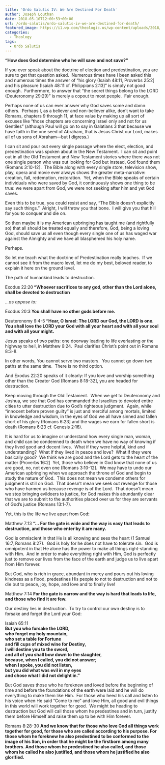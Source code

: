```yaml
---
title: 'Ordo Salutis IV: We Are Destined For Death'
author: Joseph Louthan
date: 2018-05-10T12:00:53+00:00
url: /ordo-salutis/ordo-salutis-iv-we-are-destined-for-death/
featured_image: https://i1.wp.com/theologic.us/wp-content/uploads/2018/05/Death.jpg?resize=825%2C510
categories:
  - Theology
tags:
  - Ordo Salutis
---
```

<p class="p1">
  <span class="s1"><b>&#8220;How does God determine who he will save and not save?&#8221;</b></span>
</p>

<p class="p1">
  <span class="s1">If you ever speak about the doctrine of election and predestination, you are sure to get that question asked.  Numerous times have I been asked this and numerous times the answer of &#8220;his glory (Isaiah 48:11, Proverbs 25:2] and his pleasure (Isaiah 48:11 cf. Philippians 2:13]&#8221; is simply not good enough.  Furthermore, to answer that &#8220;the secret things belong to the LORD (Deuteronomy 29:29)&#8221; is merely a copout to most people.  Fair enough. </span>
</p>

<p class="p1">
  <span class="s1">Perhaps none of us can ever answer why God saves some and damn others.  Perhaps I, as a believer and non-believer alike, don&#8217;t want to take Romans, chapters 9 through 11, at face value by making up all sort of excuses like &#8220;those chapters are concerning Israel only and not for us Gentiles&#8221; (although Paul will go on to say in Galatians 3 that because we have faith in the one seed of Abraham, that is Jesus Christ our Lord, makes all of us sons of Abraham—but I digress.)  </span>
</p>

<p class="p1">
  <span class="s1">I can sit and pour out every single passage where the elect, election, and predestination was spoken about in the New Testament.  I can sit and point out in all the Old Testament and New Testament stories where there was not one single person who was out looking for God but instead, God found them (Romans 3:10-12].  The Bible along with every single store, television show, play, opera and movie ever always shows the greater meta-narrative: creation, fall, redemption, restoration.  Yet, when the Bible speaks of certain individuals who were saved by God, it continuously shows one thing to be true: we were apart from God, we were not seeking after him and yet God saves. </span>
</p>

<p class="p1">
  <span class="s1">Even this to be true, you could resist and say, &#8220;The Bible doesn&#8217;t explicitly say such things.&#8221;  Alright, I will throw you that bone.  I will give you that hill for you to conquer and die on. </span>
</p>

<p class="p1">
  <span class="s1">So then maybe it is my American upbringing has taught me (and rightfully so) that all should be treated equally and therefore, God, being a loving God, should save us all even though every single one of us has waged war against the Almighty and we have all blasphemed his holy name. </span>
</p>

<p class="p1">
  <span class="s1">Perhaps. </span>
</p>

<p class="p1">
  <span class="s1">So let me teach what the doctrine of Predestination really teaches.  If we cannot see it from the macro level, let me do my best, beloved reader, to explain it here on the ground level. </span>
</p>

<p class="p1">
  <span class="s1">The path of humankind leads to destruction. </span>
</p>

<p class="p1">
  <span class="s1">Exodus 22:20<b> “Whoever sacrifices to any god, other than the Lord alone, shall be devoted to destruction</b></span>
</p>

<p class="p1">
  <span class="s1"><i>&#8230;as oppose to:</i></span>
</p>

<p class="p1">
  <span class="s1">Exodus 20:3<b> You shall have no other gods before me.</b></span>
</p>

<p class="p1">
  <span class="s1">Deuteronomy 6:4-5<b> “Hear, O Israel: The LORD our God, the LORD is one. You shall love the LORD your God with all your heart and with all your soul and with all your might.</b></span>
</p>

<p class="p1">
  <span class="s1">Jesus speaks of two paths: one doorway leading to life everlasting or the highway to hell, in Matthew 6:24.  Paul clarifies Christ&#8217;s point out in Romans 8:3-8.  </span>
</p>

<p class="p1">
  <span class="s1">In other words, You cannot serve two masters.  You cannot go down two paths at the same time.  There is no third option. </span>
</p>

<p class="p1">
  <span class="s1">And Exodus 22:20 speaks of it clearly: If you love and worship something other than the Creator God (Romans 8:18-32], you are headed for destruction. </span>
</p>

<p class="p1">
  <span class="s1">Keep moving through the Old Testament.  When we get to Deuteronomy and Joshua, we see that God has commanded the Israelites to devoted entire cities to utter destruction due to God&#8217;s righteous judgment.  Again, while &#8220;innocent before proven guilty&#8221; is just and merciful among mortals, limited in knowledge and wisdom, in the eyes of God we all have sinned and fallen short of his glory (Romans 6:23] and the wages we earn for fallen short is death (Romans 6:23 cf. Genesis 2:16). </span>
</p>

<p class="p1">
  <span class="s1">It is hard for us to imagine or understand how every single man, woman, and child can be condemned to death when we have no way of knowing if they lived good and decent lives.  What if they were helpful, kind and understanding?  What if they lived in peace and love?  What if they were basically good?  We think we are good and the Lord gets to the heart of the matter (Proverbs 16:2]  Yet, those who believe in God know that none of us are good, no, not even one (Romans 3:10-12].  We may have to undo our American upbringing when we approach the throne of God and begin to study the nature of God.  This does not mean we condemn others for judgment is still on God.  That doesn&#8217;t mean we seek out revenge for those who have harmed us because revenge is of the Lord.  That doesn&#8217;t mean we stop bringing evildoers to justice, for God makes this abundantly clear that we are to submit to the authorities placed over us for they are servants of God&#8217;s justice (Romans 13:1-7). </span>
</p>

<p class="p1">
  <span class="s1">Yet, this is the life we live apart from God: </span>
</p>

<p class="p1">
  <span class="s1">Matthew 7:13 <strong>“&#8230; For the gate is wide and the way is easy that leads to destruction, and those who enter by it are many. </strong></span>
</p>

<p class="p1">
  <span class="s1">God is omniscient in that He is all knowing and sees the heart (1 Samuel 16:7, Romans 8:27).  God is holy for he does not have to tolerate sin.  God is omnipotent in that He alone has the power to make all things right-standing with Him.  And in order to make everything right with Him, God is perfectly just to remove our lives from the face of the earth and judge us to live apart from Him forever. </span>
</p>

<p class="p1">
  <span class="s1">But God, who is rich in grace, abundant in mercy and pours out his loving kindness as a flood, predestines His people to not to destruction and not to die but to peace, joy, hope, and love and to finally live! </span>
</p>

<p class="p1">
  <span class="s1">Matthew 7:14 <strong>For the gate is narrow and the way is hard that leads to life, and those who find it are few. </strong></span>
</p>

<p class="p1">
  <span class="s1">Our destiny lies in destruction.  To try to control our own destiny is to forsake and forget the Lord your God: </span>
</p>

<p class="p1">
  <span class="s1">Isaiah 65:11<br /> </span><strong>But you who forsake the LORD, </strong><br /> <strong>who forget my holy mountain, </strong><br /> <strong><span class="s1">who set a table for Fortune<br /> </span><span class="s1">and fill cups of mixed wine for Destiny,<br /> </span><span class="s1">I will destine you to the sword,<br /> </span><span class="s1">and all of you shall bow down to the slaughter,<br /> </span><span class="s1">because, when I called, you did not answer;<br /> </span><span class="s1">when I spoke, you did not listen,<br /> </span>but you did what was evil in my eyes</strong><br /> <strong><span class="s1">and chose what I did not delight in.” </span></strong>
</p>

<p class="p1">
  <span class="s1">But God saves those who he foreknew and loved before the beginning of time and before the foundations of the earth were laid and he will do everything to make them like Him.  For those who heed his call and listen to his voice when He said &#8220;Come to me&#8221; and love Him, all good and evil things in this world will work together for good.  We might be heading to destruction but God will call those whom he predestines and in turn, justify them before Himself and raise them up to be with Him forever. </span>
</p>

<p class="p1">
  <span class="s1">Romans 8:28-30 <strong>And we know that for those who love God all things work together for good, for those who are called according to his purpose. For those whom he foreknew he also predestined to be conformed to the image of his Son, in order that he might be the firstborn among many brothers. And those whom he predestined he also called, and those whom he called he also justified, and those whom he justified he also glorified. </strong></span>
</p>